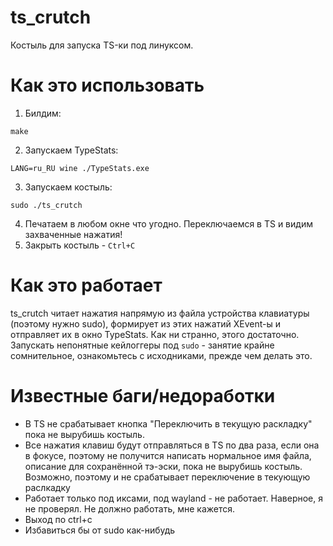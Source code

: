 # ts_crutch
Костыль для запуска TS-ки под линуксом. 
# Как это использовать
1. Билдим:
```
make
```
2. Запускаем TypeStats:
```
LANG=ru_RU wine ./TypeStats.exe
```
3. Запускаем костыль:
```
sudo ./ts_crutch
```
4. Печатаем в любом окне что угодно. Переключаемся в TS и видим захваченные нажатия!
5. Закрыть костыль - `Ctrl+C`
# Как это работает
 ts_crutch читает нажатия напрямую из файла устройства клавиатуры (поэтому нужно sudo), формирует из этих нажатий XEvent-ы и отправляет их в окно TypeStats. Как ни странно, этого достаточно. 
 Запускать непонятные кейлоггеры под `sudo` - занятие крайне сомнительное, ознакомьтесь с исходниками, прежде чем делать это.

 # Известные баги/недоработки

 - В TS не срабатывает кнопка "Переключить в текущую раскладку" пока не вырубишь костыль.
 - Все нажатия клавиш будут отправляться в TS по два раза, если она в фокусе, поэтому не получится написать нормальное имя файла, описание для сохранённой тэ-эски, пока не вырубишь костыль. Возможно, поэтому и не срабатывает переключение в текующую раслкадку
 - Работает только под иксами, под wayland - не работает. Наверное, я не проверял. Не должно работать, мне кажется.
 - Выход по ctrl+c
 - Избавиться бы от sudo как-нибудь
